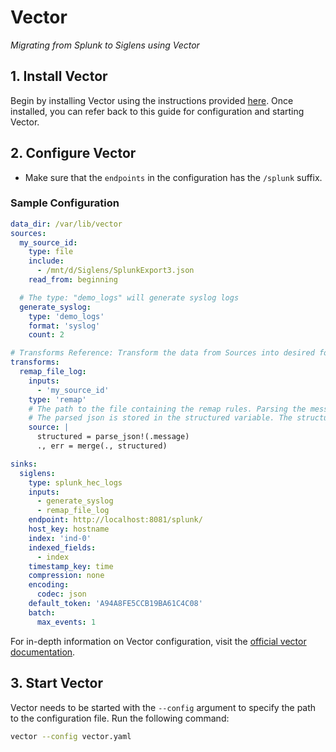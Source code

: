 # Vector

*Migrating from Splunk to Siglens using Vector*

## 1. Install Vector

Begin by installing Vector using the instructions provided [here](../../log-ingestion/vector.md#1-installation). Once installed, you can refer back to this guide for configuration and starting Vector.

## 2. Configure Vector

- Make sure that the `endpoints` in the configuration has the `/splunk` suffix.

###  Sample Configuration

```yaml
data_dir: /var/lib/vector
sources:
  my_source_id:
    type: file
    include:
      - /mnt/d/Siglens/SplunkExport3.json
    read_from: beginning

  # The type: "demo_logs" will generate syslog logs
  generate_syslog:
    type: 'demo_logs'
    format: 'syslog'
    count: 2

# Transforms Reference: Transform the data from Sources into desired format
transforms:
  remap_file_log:
    inputs:
      - 'my_source_id'
    type: 'remap'
    # The path to the file containing the remap rules. Parsing the message which is the data read from the file.
    # The parsed json is stored in the structured variable. The structured variable is merged with the other data/fields.
    source: |
      structured = parse_json!(.message)
      ., err = merge(., structured)

sinks:
  siglens:
    type: splunk_hec_logs
    inputs:
      - generate_syslog
      - remap_file_log
    endpoint: http://localhost:8081/splunk/
    host_key: hostname
    index: 'ind-0'
    indexed_fields:
      - index
    timestamp_key: time
    compression: none
    encoding:
      codec: json
    default_token: 'A94A8FE5CCB19BA61C4C08'
    batch:
      max_events: 1
```
For in-depth information on Vector configuration, visit the [official vector documentation](https://vector.dev/docs/reference/configuration/).


## 3. Start Vector

Vector needs to be started with the `--config` argument to specify the path to the configuration file. Run the following command:

```bash
vector --config vector.yaml